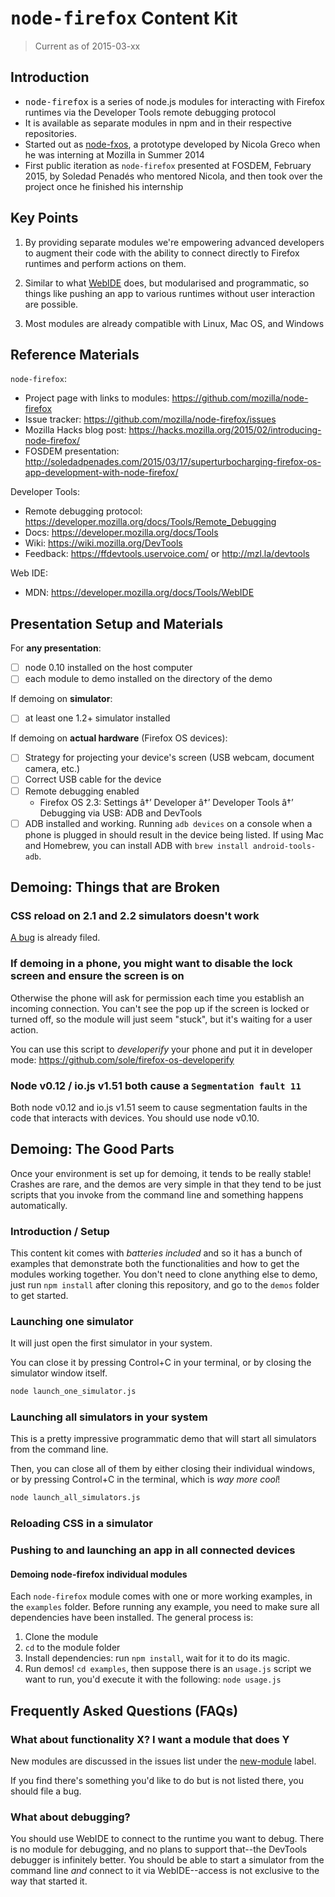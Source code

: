 # <tt>node-firefox</tt> Content Kit

> Current as of 2015-03-xx

## Introduction

* <tt>node-firefox</tt> is a series of node.js modules for interacting with Firefox runtimes via the Developer Tools remote debugging protocol
* It is available as separate modules in npm and in their respective repositories. 
* Started out as [node-fxos](https://github.com/nicola/node-fxos), a prototype developed by Nicola Greco when he was interning at Mozilla in Summer 2014
* First public iteration as `node-firefox` presented at FOSDEM, February 2015, by Soledad Penadés who mentored Nicola, and then took over the project once he finished his internship

## Key Points

1. By providing separate modules we're empowering advanced developers to augment their code with the ability to connect directly to Firefox runtimes and perform actions on them.

2. Similar to what [WebIDE](https://developer.mozilla.org/docs/Tools/WebIDE) does, but modularised and programmatic, so things like pushing an app to various runtimes without user interaction are possible.

3. Most modules are already compatible with Linux, Mac OS, and Windows

## Reference Materials

`node-firefox`:

* Project page with links to modules: https://github.com/mozilla/node-firefox
* Issue tracker: https://github.com/mozilla/node-firefox/issues
* Mozilla Hacks blog post: https://hacks.mozilla.org/2015/02/introducing-node-firefox/
* FOSDEM presentation: http://soledadpenades.com/2015/03/17/superturbocharging-firefox-os-app-development-with-node-firefox/

Developer Tools:

* Remote debugging protocol: https://developer.mozilla.org/docs/Tools/Remote_Debugging
* Docs: https://developer.mozilla.org/docs/Tools
* Wiki: https://wiki.mozilla.org/DevTools
* Feedback: https://ffdevtools.uservoice.com/ or http://mzl.la/devtools

Web IDE:

* MDN: https://developer.mozilla.org/docs/Tools/WebIDE


## Presentation Setup and Materials

For __any presentation__:

- [ ] node 0.10 installed on the host computer
- [ ] each module to demo installed on the directory of the demo

If demoing on __simulator__:

- [ ] at least one 1.2+ simulator installed

If demoing on __actual hardware__ (Firefox OS devices):

- [ ] Strategy for projecting your device's screen (USB webcam, document camera, etc.)
- [ ] Correct USB cable for the device
- [ ] Remote debugging enabled
    - Firefox OS 2.3: Settings â†’ Developer â†’ Developer Tools â†’ Debugging via USB: ADB and DevTools
- [ ] ADB installed and working. Running `adb devices` on a console when a phone is plugged in should result in the device being listed. If using Mac and Homebrew, you can install ADB with `brew install android-tools-adb`.

## Demoing: Things that are Broken

### CSS reload on 2.1 and 2.2 simulators doesn't work

[A bug](https://github.com/mozilla/node-firefox-reload-css/issues/1) is already filed.

### If demoing in a phone, you might want to disable the lock screen and ensure the screen is on

Otherwise the phone will ask for permission each time you establish an incoming connection. You can't see the pop up if the screen is locked or turned off, so the module will just seem "stuck", but it's waiting for a user action.

You can use this script to *developerify* your phone and put it in developer mode: https://github.com/sole/firefox-os-developerify

### Node v0.12 / io.js v1.51 both cause a `Segmentation fault 11`

Both node v0.12 and io.js v1.51 seem to cause segmentation faults in the code that interacts with devices. You should use node v0.10.

## Demoing: The Good Parts

Once your environment is set up for demoing, it tends to be really stable! Crashes are rare, and the demos are very simple in that they tend to be just scripts that you invoke from the command line and something happens automatically.

### Introduction / Setup

This content kit comes with *batteries included* and so it has a bunch of examples that demonstrate both the functionalities and how to get the modules working together. You don't need to clone anything else to demo, just run `npm install` after cloning this repository, and go to the `demos` folder to get started.

### Launching one simulator

It will just open the first simulator in your system.

You can close it by pressing Control+C in your terminal, or by closing the simulator window itself.

```bash
node launch_one_simulator.js
```

### Launching all simulators in your system

This is a pretty impressive programmatic demo that will start all simulators from the command line.

Then, you can close all of them by either closing their individual windows, or by pressing Control+C in the terminal, which is *way more cool*!

```bash
node launch_all_simulators.js
```

### Reloading CSS in a simulator

### Pushing to and launching an app in all connected devices

#### Demoing node-firefox individual modules

Each `node-firefox` module comes with one or more working examples, in the `examples` folder. Before running any example, you need to make sure all dependencies have been installed. The general process is:

1. Clone the module
2. `cd` to the module folder
3. Install dependencies: run `npm install`, wait for it to do its magic.
4. Run demos! `cd examples`, then suppose there is an `usage.js` script we want to run, you'd execute it with the following: `node usage.js`



## Frequently Asked Questions (FAQs)

### What about functionality X? I want a module that does Y

New modules are discussed in the issues list under the [new-module](https://github.com/mozilla/node-firefox/labels/new-module) label.

If you find there's something you'd like to do but is not listed there, you should file a bug.

### What about debugging?

You should use WebIDE to connect to the runtime you want to debug. There is no module for debugging, and no plans to support that--the DevTools debugger is infinitely better. You should be able to start a simulator from the command line *and* connect to it via WebIDE--access is not exclusive to the way that started it.

